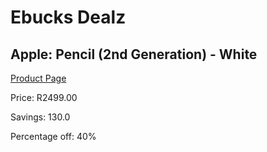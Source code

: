 
# Ebucks Dealz
## Apple: Pencil (2nd Generation) - White
[Product Page](https://www.ebucks.com/web/shop/productSelected.do?prodId=489066081&catId=714948688)

Price: R2499.00

Savings: 130.0

Percentage off: 40%
	